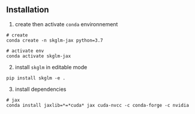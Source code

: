 ## Installation


1. create then activate ``conda`` environnement
```shell
# create
conda create -n skglm-jax python=3.7

# activate env
conda activate skglm-jax
```

2. install ``skglm`` in editable mode
```shell
pip install skglm -e .
```

3. install dependencies
```shell
# jax
conda install jaxlib=*=*cuda* jax cuda-nvcc -c conda-forge -c nvidia
```
